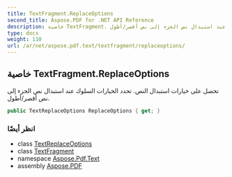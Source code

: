 ```yaml
---
title: TextFragment.ReplaceOptions
second_title: Aspose.PDF for .NET API Reference
description: خاصية TextFragment. تحصل على خيارات استبدال النص. تحدد الخيارات السلوك عند استبدال نص الجزء إلى نص أقصر/أطول
type: docs
weight: 110
url: /ar/net/aspose.pdf.text/textfragment/replaceoptions/
---
```

## خاصية TextFragment.ReplaceOptions

تحصل على خيارات استبدال النص. تحدد الخيارات السلوك عند استبدال نص الجزء إلى نص أقصر/أطول.

```csharp
public TextReplaceOptions ReplaceOptions { get; }
```

### انظر أيضًا

* class [TextReplaceOptions](../../textreplaceoptions/)
* class [TextFragment](../)
* namespace [Aspose.Pdf.Text](../../../aspose.pdf.text/)
* assembly [Aspose.PDF](../../../)